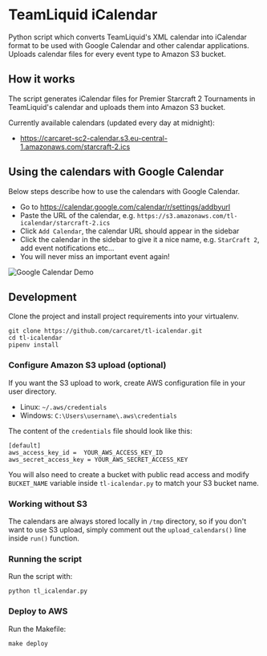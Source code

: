 # TeamLiquid iCalendar

Python script which converts TeamLiquid's XML calendar into iCalendar format to be used with Google Calendar and other calendar applications. Uploads calendar files for every event type to Amazon S3 bucket.

## How it works

The script generates iCalendar files for Premier Starcraft 2 Tournaments in TeamLiquid's calendar and uploads them into Amazon S3 bucket.

Currently available calendars (updated every day at midnight):

- https://carcaret-sc2-calendar.s3.eu-central-1.amazonaws.com/starcraft-2.ics

## Using the calendars with Google Calendar

Below steps describe how to use the calendars with Google Calendar.

- Go to https://calendar.google.com/calendar/r/settings/addbyurl
- Paste the URL of the calendar, e.g. `https://s3.amazonaws.com/tl-icalendar/starcraft-2.ics`
- Click `Add Calendar`, the calendar URL should appear in the sidebar
- Click the calendar in the sidebar to give it a nice name, e.g. `StarCraft 2`, add event notifications etc...
- You will never miss an important event again!

![Google Calendar Demo](https://s3.amazonaws.com/tl-icalendar/demo.png)

## Development

Clone the project and install project requirements into your virtualenv.

```
git clone https://github.com/carcaret/tl-icalendar.git
cd tl-icalendar
pipenv install
```

### Configure Amazon S3 upload (optional)

If you want the S3 upload to work, create AWS configuration file in your user directory.

- Linux: `~/.aws/credentials`
- Windows: `C:\Users\username\.aws\credentials`

The content of the `credentials` file should look like this:

```
[default]
aws_access_key_id =  YOUR_AWS_ACCESS_KEY_ID
aws_secret_access_key = YOUR_AWS_SECRET_ACCESS_KEY
```

You will also need to create a bucket with public read access and modify `BUCKET_NAME` variable inside `tl-icalendar.py` to match your S3 bucket name.

### Working without S3

The calendars are always stored locally in `/tmp` directory, so if you don't want to use S3 upload, simply comment out the `upload_calendars()` line inside `run()` function.

### Running the script

Run the script with:

```
python tl_icalendar.py
```

### Deploy to AWS

Run the Makefile:

```
make deploy
```